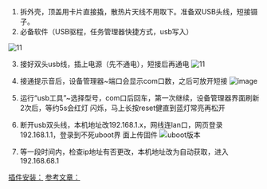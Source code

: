 1. 拆外壳，顶盖用卡片直接撬，散热片天线不用取下。准备双USB头线，短接镊子。
2. 必备软件（USB驱程，任务管理器快捷方式，usb写入）
  
![11](https://github.com/user-attachments/assets/a06d3673-9dd6-4e87-a5b6-7a9f2105b8ac)

3. 接好双头usb线，插上电源（先不通电），短接后再通电
![11](https://github.com/user-attachments/assets/921e8e4a-d638-4208-b5f2-c4b95416aaa5)

4. 接通提示音后，设备管理器~端口会显示com口数，之后可放开短接
 ![image](https://github.com/user-attachments/assets/619c1caf-4b86-43a5-8615-057c107e6e7e)

5. 运行“usb工具”~选择型号，com口后回车，第一次继续，设备管理器界面刷新2次后，等约5s会红灯
   闪烁，马上长按reset健直到蓝灯常亮再松开
   
6. 断开usb双头线，本机地址改192.168.1.x，网线连lan口，网页登录192.168.1.1，登录到不死uboot界
   面上传固件
 ![uboot版本](https://github.com/user-attachments/assets/a1ab92a1-a784-4b42-94df-12a99b621bab)

7.  等一段时间内，检查ip地址有否更改，本机地址改为自动获取，进入192.168.68.1





[插件安装：](https://op.dllkids.xyz/packages/)
[参考文章：](https://post.smzdm.com/p/a96dez8p/)
   


